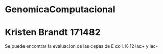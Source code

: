 # GenomicaComputacional
# Kristen Brandt 171482

Se puede encontrar la evaluacion de las cepas de E coli. K-12 lac+ y lac-
